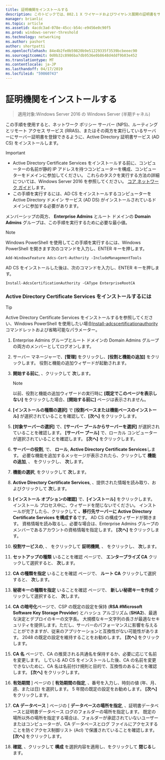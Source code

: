 ```yaml
---
title: 証明機関をインストールする
description: このトピックでは、802.1 X ワイヤードおよびワイヤレス展開の証明書をサーバーのデプロイ ガイドの一部
manager: brianlic
ms.topic: article
ms.assetid: 4acdc3ad-078e-45cc-b54c-e9456e0c90f5
ms.prod: windows-server-threshold
ms.technology: networking
ms.author: pashort
author: shortpatti
ms.openlocfilehash: 84e4b2fe0b59820b9e51229335f3539bcbeeec90
ms.sourcegitcommit: 0d0b32c8986ba7db9536e0b8648d4ddf9b03e452
ms.translationtype: MT
ms.contentlocale: ja-JP
ms.lasthandoff: 04/17/2019
ms.locfileid: "59860743"
---
```

# <a name="install-the-certification-authority"></a>証明機関をインストールする

>適用対象:Windows Server 2016 の Windows Server (半期チャネル)

この手順を使用すると、ネットワーク ポリシー サーバー (NPS)、ルーティングとリモート アクセス サービス (RRAS)、またはその両方を実行しているサーバーにサーバー証明書を登録できるように、Active Directory 証明書サービス (AD CS) をインストールします。  
  
> [!IMPORTANT]  
> -   Active Directory Certificate Services をインストールする前に、コンピューターの名前が静的 IP アドレスを持つコンピューターを構成、コンピューターをドメインに参加してください。 これらのタスクを実行する方法の詳細については、Windows Server 2016 を参照してください。 [コア ネットワーク ガイド](https://technet.microsoft.com/windows-server-docs/networking/core-network-guide/core-network-guide)します。  
> -   この手順を実行するには、AD CS をインストールするコンピューターを Active Directory ドメイン サービス (AD DS) がインストールされているドメインに参加する必要があります。  
  
メンバーシップの両方、 **Enterprise Admins** とルート ドメインの **Domain Admins** グループは、この手順を実行するために必要な最小値。  
  
> [!NOTE]  
> Windows PowerShell を使用してこの手順を実行するには、Windows PowerShell を開きます次のコマンドを入力し、ENTER キーを押します。   
>   
> `Add-WindowsFeature Adcs-Cert-Authority -IncludeManagementTools`  
>   
> AD CS をインストールした後は、次のコマンドを入力し、ENTER キーを押します。  
>   
> `Install-AdcsCertificationAuthority -CAType EnterpriseRootCA`  
  
### <a name="to-install-active-directory-certificate-services"></a>Active Directory Certificate Services をインストールするには  

>[!TIP]
>Active Directory Certificate Services をインストールするを参照してください、Windows PowerShell を使用したい場合[Install-adcscertificationauthority](https://docs.microsoft.com/powershell/module/adcsdeployment/install-adcscertificationauthority?view=win10-ps)コマンドレットおよび省略可能なパラメーター。
  
1.  Enterprise Admins グループとルート ドメインの Domain Admins グループの両方のメンバーとしてログオンします。  
  
2.  サーバー マネージャーで、**[管理]** をクリックし、**[役割と機能の追加]** をクリックします。 役割と機能の追加ウィザードが起動されます。  
  
3.  **開始する前に**, 、クリックして **次**します。  
  
    > [!NOTE]  
    > 以前、役割と機能の追加ウィザードの実行時に **[既定でこのページを表示しない]** をクリックした場合、**[開始する前に]** ページは表示されません。  
  
4.  **[インストールの種類の選択]** で **[役割ベースまたは機能ベースのインストール]** が選択されていることを確認して、**[次へ]** をクリックします。  
  
5.  **[対象サーバーの選択]** で、**[サーバー プールからサーバーを選択]** が選択されていることを確認します。 **[サーバー プール]** で、ローカル コンピューターが選択されていることを確認します。 **[次へ]** をクリックします。  
  
6.  **サーバーの役割**, で、 **ロール**,  **Active Directory Certificate Services**します。 必要な機能を追加するメッセージが表示されたら、クリックして **機能の追加**, 、 をクリックし、 **次**します。  
  
7.  **機能の選択**, をクリックして **次**します。  
  
8.  **Active Directory Certificate Services**, 、提供された情報を読み取り、およびクリックして **次**します。  
  
9. **[インストール オプションの確認]** で、**[インストール]** をクリックします。 インストール プロセス中に、ウィザードを閉じないでください。 インストールが完了したら、クリックして **、移行先サーバーに Active Directory Certificate Services を構成する**です。 AD CS の構成ウィザードが開きます。 資格情報を読み取るし、必要な場合は、Enterprise Admins グループのメンバーであるアカウントの資格情報を指定します。 **[次へ]** をクリックします。  
  
10. **役割サービスの**, 、 をクリックして **証明機関**, 、 をクリックし、 **次**します。  
  
11. **セットアップの種類** いることを確認 ページで、 **エンタープライズ CA** クリックして選択すると、 **次**します。  
  
12. **CA の種類を指定** いることを確認 ページで、 **ルート CA** クリックして選択すると、 **次**します。  
  
13. **秘密キーの種類を指定** いることを確認 ページで、 **新しい秘密キーを作成** クリックして選択すると、 **次**します。  
  
14. **CA の暗号化**ページで、CSP の既定の設定を保持 (**RSA #Microsoft Software Key Storage Provider**) とハッシュ アルゴリズム (**SHA2**)、最適な決定とデプロイのキーの文字長。 大規模なキー文字列の長さが最適なセキュリティを提供します。ただし、サーバーのパフォーマンスに影響を与えることができますが、従来のアプリケーションと互換性がない可能性があります。 2048 の既定の設定を維持することをお勧めします。 **[次へ]** をクリックします。  
  
15. **CA 名** ページで、CA の推奨される共通名を保持するか、必要に応じて名前を変更します。 している AD CS をインストールした後、CA の名前を変更できないために、CA 名は名前付け規則と目的で、互換性のあることを確認します。 **[次へ]** をクリックします。  
  
16. **有効期間** ] ページの [ **有効期間の指定**, 、番号を入力し、時刻の値 (年、月、週、または日) を選択します。 5 年間の既定の設定をお勧めします。 **[次へ]** をクリックします。  
  
17. **CA データベース** ] ページの [ **データベースの場所を指定**, 、証明書データベースと証明書データベース ログのフォルダーの場所を指定します。 既定の場所以外の場所を指定する場合は、フォルダーが承認されていないユーザーまたはコンピューターが、CA データベースとログ ファイルにアクセスすることを防ぐアクセス制御リスト (Acl) で保護されていることを確認します。 **[次へ]** をクリックします。  
  
18. **確認**, 、クリックして **構成** を選択内容を適用し、をクリックして **閉じる**します。  
  



